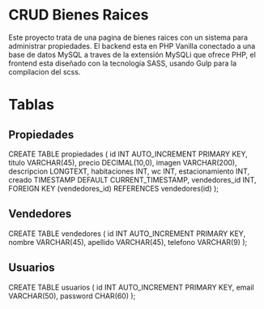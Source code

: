 
# CRUD Bienes Raices

Este proyecto trata de una pagina de bienes raices con un sistema para administrar propiedades. El backend esta en PHP Vanilla conectado a una base de datos MySQL a traves de la extensión MySQLi que ofrece PHP, el frontend esta diseñado con la tecnologia SASS, usando Gulp para la compilacion del scss.

# Tablas

## Propiedades

CREATE TABLE propiedades (
    id INT AUTO_INCREMENT PRIMARY KEY,
    titulo VARCHAR(45),
    precio DECIMAL(10,0),
    imagen VARCHAR(200),
    descripcion LONGTEXT,
    habitaciones INT,
    wc INT,
    estacionamiento INT,
    creado TIMESTAMP DEFAULT CURRENT_TIMESTAMP,
    vendedores_id INT,
    FOREIGN KEY (vendedores_id) REFERENCES vendedores(id)
);

## Vendedores

CREATE TABLE vendedores (
    id INT AUTO_INCREMENT PRIMARY KEY,
    nombre VARCHAR(45),
    apellido VARCHAR(45),
    telefono VARCHAR(9)
);

## Usuarios

CREATE TABLE usuarios (
    id INT AUTO_INCREMENT PRIMARY KEY,
    email VARCHAR(50),
    password CHAR(60)
);
